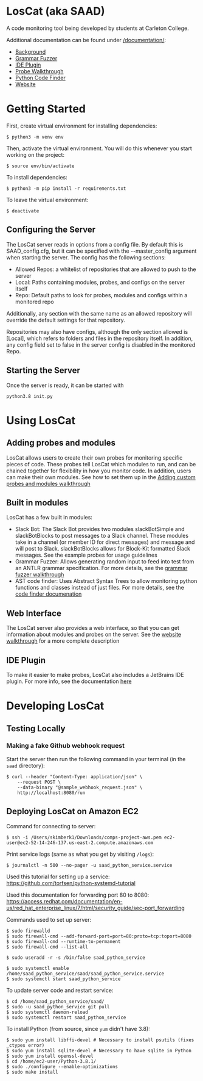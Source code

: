# LosCat (aka SAAD)

A code monitoring tool being developed by students at Carleton College.

Additional documentation can be found under [/documentation/](./documentation/):

- [Background](./documentation/background.md)
- [Grammar Fuzzer](./documentation/grammar_fuzzer.md)
- [IDE Plugin](./documentation/ide_plugin.md)
- [Probe Walkthrough](./documentation/probe_walkthrough.md)
- [Python Code Finder](./documentation/python_code_finder.md)
- [Website](./documentation/website.md)

# Getting Started

First, create virtual environment for installing dependencies:
```console
$ python3 -m venv env
```

Then, activate the virtual environment. You will do this whenever you start working on the project:
```console
$ source env/bin/activate
```

To install dependencies:
```console
$ python3 -m pip install -r requirements.txt
```

To leave the virtual environment:
```console
$ deactivate
```

## Configuring the Server
The LosCat server reads in options from a config file. By default this is SAAD\_config.cfg, but it can be specified with the --master\_config argument when starting the server. The config has the following sections:
* Allowed Repos: a whitelist of repositories that are allowed to push to the server
* Local: Paths containing modules, probes, and configs on the server itself
* Repo: Default paths to look for probes, modules and configs within a monitored repo

Additionally, any section with the same name as an allowed repository will override the default settings for that repository.

Repositories may also have configs, although the only section allowed is [Local], which refers to folders and files in the repository itself. In addition, any config field set to false in the server config is disabled in the monitored Repo.

## Starting the Server
Once the server is ready, it can be started with 
```console
python3.8 init.py
```

# Using LosCat
## Adding probes and modules
LosCat allows users to create their own probes for monitoring specific pieces of code. These probes tell LosCat which modules to run, and can be chained together for flexibility in how you monitor code.
In addition, users can make their own modules.
See how to set them up in the [Adding custom probes and modules walkthrough](documentation/probe_walkthrough.md)

## Built in modules
LosCat has a few built in modules:
* Slack Bot:
The Slack Bot provides two modules slackBotSimple and slackBotBlocks to post messages to a Slack channel. These modules take in a channel (or member ID for direct messages) and message and will post to Slack. slackBotBlocks allows for Block-Kit formatted Slack messages. See the example probes for usage guidelines
* Grammar Fuzzer:
Allows generating random input to feed into test from an ANTLR grammar specification. For more details, see the [grammar fuzzer walkthrough](documentation/grammar_fuzzer.md)
* AST code finder:
Uses Abstract Syntax Trees to allow monitoring python functions and classes instead of just files. For more details, see the [code finder documenation](documentation/python_code_finder.md)

## Web Interface
The LosCat server also provides a web interface, so that you can get information about modules and probes on the server. See the [website walkthrough](documentation/website.md) for a more complete description

## IDE Plugin
To make it easier to make probes, LosCat also includes a JetBrains IDE plugin. For more info, see the documentation [here](documentation/ide_plugin.md)

# Developing LosCat

## Testing Locally

### Making a fake Github webhook request

Start the server then run the following command in your terminal (in the `saad` directory):
```console
$ curl --header "Content-Type: application/json" \
    --request POST \
    --data-binary "@sample_webhook_request.json" \
    http://localhost:8080/run
```

## Deploying LosCat on Amazon EC2

Command for connecting to server:
```console
$ ssh -i /Users/skimberk1/Downloads/comps-project-aws.pem ec2-user@ec2-52-14-246-137.us-east-2.compute.amazonaws.com
```

Print service logs (same as what you get by visiting `/logs`):
```console
$ journalctl -n 500 --no-pager -u saad_python_service.service
```

Used this tutorial for setting up a service:
<https://github.com/torfsen/python-systemd-tutorial>

Used this documentation for forwarding port 80 to 8080:
<https://access.redhat.com/documentation/en-us/red_hat_enterprise_linux/7/html/security_guide/sec-port_forwarding>

Commands used to set up server:
```console
$ sudo firewalld
$ sudo firewall-cmd --add-forward-port=port=80:proto=tcp:toport=8080
$ sudo firewall-cmd --runtime-to-permanent
$ sudo firewall-cmd --list-all

$ sudo useradd -r -s /bin/false saad_python_service

$ sudo systemctl enable /home/saad_python_service/saad/saad_python_service.service
$ sudo systemctl start saad_python_service
```

To update server code and restart service:
```console
$ cd /home/saad_python_service/saad/
$ sudo -u saad_python_service git pull
$ sudo systemctl daemon-reload
$ sudo systemctl restart saad_python_service
```

To install Python (from source, since `yum` didn't have 3.8):
```console
$ sudo yum install libffi-devel # Necessary to install psutils (fixes _ctypes error)
$ sudo yum install sqlite-devel # Necessary to have sqlite in Python
$ sudo yum install openssl-devel
$ cd /home/ec2-user/Python-3.8.1/
$ sudo ./configure --enable-optimizations
$ sudo make install
```
